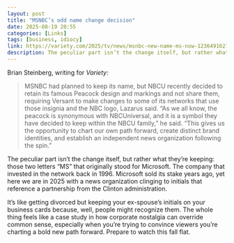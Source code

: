 ```yaml
---
layout: post
title: "MSNBC’s odd name change decision"
date: 2025-08-19 20:55
categories: [Links]
tags: [business, idiocy]
link: https://variety.com/2025/tv/news/msnbc-new-name-ms-now-1236491621/
description: The peculiar part isn’t the change itself, but rather what they’re keeping: those two letters “MS” that originally stood for Microsoft.
---
```


Brian Steinberg, writing for *Variety*:

>MSNBC had planned to keep its name, but NBCU recently decided to retain its famous Peacock design and markings and not share them, requiring Versant to make changes to some of its networks that use those insignia and the NBC logo, Lazarus said. “As we all know, the peacock is synonymous with NBCUniversal, and it is a symbol they have decided to keep within the NBCU family,” he said. “This gives us the opportunity to chart our own path forward, create distinct brand identities, and establish an independent news organization following the spin.”

The peculiar part isn’t the change itself, but rather what they’re keeping: those two letters “MS” that originally stood for Microsoft. The company that invested in the network back in 1996. Microsoft sold its stake years ago, yet here we are in 2025 with a news organization clinging to initials that reference a partnership from the Clinton administration.

It’s like getting divorced but keeping your ex-spouse’s initials on your business cards because, well, people might recognize them. The whole thing feels like a case study in how corporate nostalgia can override common sense, especially when you’re trying to convince viewers you’re charting a bold new path forward. Prepare to watch this fall flat.

